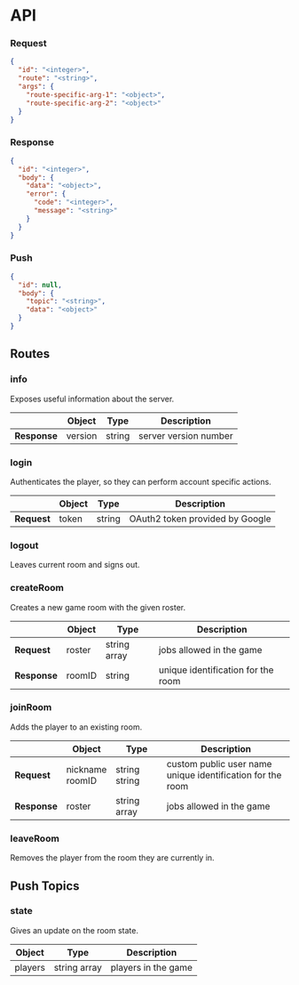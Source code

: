 # API
### Request
```json
{
  "id": "<integer>",
  "route": "<string>",
  "args": {
    "route-specific-arg-1": "<object>",
    "route-specific-arg-2": "<object>"
  }
}
```

### Response
```json
{
  "id": "<integer>",
  "body": {
    "data": "<object>",
    "error": {
      "code": "<integer>",
      "message": "<string>"
    }
  }
}
```

### Push
```json
{
  "id": null,
  "body": {
    "topic": "<string>",
    "data": "<object>"
  }
}
```

## Routes
### info
Exposes useful information about the server.

| | Object | Type | Description |
| --- | --- | --- | --- |
| **Response** | version | string | server version number |

### login
Authenticates the player, so they can perform account specific actions.

| | Object | Type | Description |
| --- | --- | --- | --- |
| **Request** | token | string | OAuth2 token provided by Google |

### logout
Leaves current room and signs out.

### createRoom
Creates a new game room with the given roster.

| | Object | Type | Description |
| --- | --- | --- | --- |
| **Request** | roster | string array | jobs allowed in the game |
| **Response** | roomID | string | unique identification for the room |

### joinRoom
Adds the player to an existing room.

| | Object | Type | Description |
| --- | --- | --- | --- |
| **Request** | nickname <br/> roomID | string <br/> string | custom public user name <br/> unique identification for the room |
| **Response** | roster | string array | jobs allowed in the game |

### leaveRoom
Removes the player from the room they are currently in.

## Push Topics
### state
Gives an update on the room state.

| Object | Type | Description |
| --- | --- | --- |
| players | string array | players in the game |
